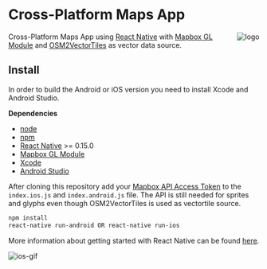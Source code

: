 # Cross-Platform Maps App

<img align="right" alt="logo" src="logo.jpg" />

Cross-Platform Maps App using [React Native](https://github.com/facebook/react-native) with [Mapbox GL Module](https://github.com/mapbox/react-native-mapbox-gl) and [OSM2VectorTiles](http://osm2vectortiles.org/) as vector data source.

## Install

In order to build the Android or iOS version you need to install Xcode and Android Studio.

**Dependencies**
* [node](https://nodejs.org/en/download/)
* [npm](https://docs.npmjs.com/getting-started/installing-node)
* [React Native](https://facebook.github.io/react-native/) >= 0.15.0
* [Mapbox GL Module](https://github.com/mapbox/react-native-mapbox-gl)
* [Xcode](https://developer.apple.com/xcode/download/)
* [Android Studio](http://developer.android.com/sdk/index.html)

After cloning this repository add your [Mapbox API Access Token](https://www.mapbox.com/help/create-api-access-token/) to the `index.ios.js` and `index.android.js` file. The API is still needed for sprites and glyphs even though OSM2VectorTiles is used as vectortile source.

```bash
npm install
react-native run-android OR react-native run-ios
```

More information about getting started with React Native can be found [here](https://facebook.github.io/react-native/docs/getting-started.html).

![ios-gif](http://g.recordit.co/3Kn5cxescc.gif)
